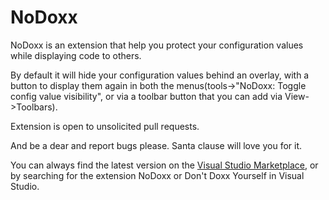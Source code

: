 # NoDoxx
NoDoxx is an extension that help you protect your configuration values while displaying code to others.

By default it will hide your configuration values behind an overlay, with a button to display them again in both the menus(tools->"NoDoxx: Toggle config value visibility", or via a toolbar button that you can add via View->Toolbars).

Extension is open to unsolicited pull requests.

And be a dear and report bugs please. Santa clause will love you for it.

You can always find the latest version on the [Visual Studio Marketplace](https://marketplace.visualstudio.com/items?itemName=Thindal.NoDoxx), or by searching for the extension NoDoxx or Don't Doxx Yourself in Visual Studio.
